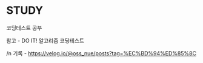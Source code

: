 # STUDY

코딩테스트 공부

참고 - DO IT! 알고리즘 코딩테스트

/n 기록 - https://velog.io/@oss_nue/posts?tag=%EC%BD%94%ED%85%8C
